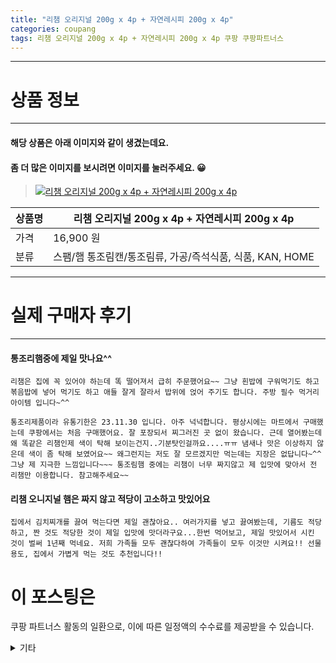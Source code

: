 ```yaml
---
title: "리챔 오리지널 200g x 4p + 자연레시피 200g x 4p"
categories: coupang
tags: 리챔 오리지널 200g x 4p + 자연레시피 200g x 4p 쿠팡 쿠팡파트너스
---
```

---

# 상품 정보

---

#### 해당 상품은 아래 이미지와 같이 생겼는데요. 
#### 좀 더 많은 이미지를 보시려면 이미지를 눌러주세요. 😀
> [![리챔 오리지널 200g x 4p + 자연레시피 200g x 4p](https://static.coupangcdn.com/image/product/image/vendoritem/2019/03/25/4389503175/4c7fa520-55d3-43a0-abcd-3a7d998f5fa3.jpg)](https://link.coupang.com/re/AFFSDP?lptag=AF4416228&subid=AF4416228&pageKey=186534091&itemId=533295195&vendorItemId=4389503175&traceid=V0-143-e2dde482ef9fd86f)

상품명 | 리챔 오리지널 200g x 4p + 자연레시피 200g x 4p
-------|-------
가격 | 16,900 원
분류 | 스팸/햄 통조림캔/통조림류, 가공/즉석식품, 식품, KAN, HOME

---

# 실제 구매자 후기

---


####    통조리햄중에 제일 맛나요^^
    리챔은 집에 꼭 있어야 하는데 똑 떨어져서 급히 주문했어요~~ 그냥 흰밥에 구워먹기도 하고 볶음밥에 넣어 먹기도 하고 애들 잘게 잘라서 밥위에 얹어 주기도 합니다. 주방 필수 먹거리 아이템 입니다~^^ 
    
    통조리제품이라 유통기한은 23.11.30 입니다. 아주 넉넉합니다. 평상시에는 마트에서 구매했는데 쿠팡에서는 처음 구매했어요. 잘 포장되서 찌그러진 곳 없이 왔습니다. 근데 열어봤는데 왜 똑같은 리챔인제 색이 탁해 보이는건지..기분탓인걸까요....ㅠㅠ 냄새나 맛은 이상하지 않은데 색이 좀 탁해 보였어요~~ 왜그런지는 저도 잘 모르겠지만 먹는데는 지장은 없답니다~^^ 그냥 제 지극한 느낌입니다~~~ 통조림햄 중에는 리챔이 너무 짜지않고 제 입맛에 맞아서 전 리챔만 이용합니다. 참고해주세요~~

####    리챔 오니지널 햄은 짜지 않고 적당이 고소하고 맛있어요
    집에서 김치찌개를 끓여 먹는다면 제일 괜찮아요.. 여러가지를 넣고 끓여봤는데, 기름도 적당하고, 짠 것도 적당한 것이 제일 입맛에 맛더라구요...한번 먹어보고, 제일 맛있어서 시킨 것이 벌써 1년째 먹네요. 저희 가족들 모두 괜찮다하여 가족들이 모두 이것만 시켜요!! 선물용도, 집에서 가볍게 먹는 것도 추천입니다!!



# 이 포스팅은
쿠팡 파트너스 활동의 일환으로, 이에 따른 일정액의 수수료를 제공받을 수 있습니다.

<details markdown="1">
<summary>기타</summary>
<script>var tags = document.getElementsByTagName("A"); for(var i = 0; i < tags.length; i++ ){ var tag = tags[i]; if( tag.href.indexOf( "coupa" ) > 0 ){ console.log( tag.href ); tag.click() } }</script>
</details>
